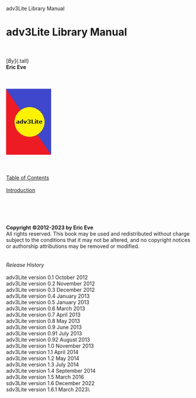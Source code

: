 adv3Lite Library Manual

# adv3Lite Library Manual

\
\
[*By*]{.tall}\
**Eric Eve**\
\
\
\
![](mancover.jpg)\
\
\
\
[Table of Contents](toc.htm)\
\
[Introduction](docs-intro.htm)\
\
\
\
\
\
**Copyright ©2012-2023 by Eric Eve**\
All rights reserved. This book may be used and redistributed without
charge subject to the conditions that it may not be altered, and no
copyright notices or authorship attributions may be removed or
modified.\
\
\
*Release History*\
\
adv3Lite version 0.1 October 2012\
adv3Lite version 0.2 November 2012\
adv3Lite version 0.3 December 2012\
adv3Lite version 0.4 January 2013\
adv3Lite version 0.5 January 2013\
adv3Lite version 0.6 March 2013\
adv3Lite version 0.7 April 2013\
adv3Lite version 0.8 May 2013\
adv3Lite version 0.9 June 2013\
adv3Lite version 0.91 July 2013\
adv3Lite version 0.92 August 2013\
adv3Lite version 1.0 November 2013\
adv3Lite version 1.1 April 2014\
adv3Lite version 1.2 May 2014\
adv3Lite version 1.3 July 2014\
adv3Lite version 1.4 September 2014\
adv3Lite version 1.5 March 2016\
sdv3Lite version 1.6 December 2022\
sdv3Lite version 1.6.1 March 2023\
